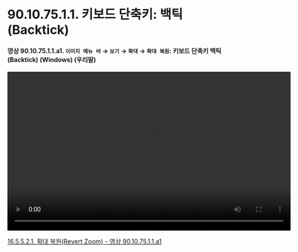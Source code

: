 # 90.10.75.1.1. 키보드 단축키: 백틱(Backtick)

<a id="90-10-75-01-01-a1"></a>

#### 영상 90.10.75.1.1.a1. `이미지 메뉴 바` → `보기` → `확대` → `확대 복원`: 키보드 단축키 백틱(Backtick) (Windows) (우리말)
<video controls="controls" width="640" height="360" src="https://github.com/user-attachments/assets/bccee262-6cb1-44fa-be4e-5ace2a7fd354"></video>

[16.5.5.2.1. 확대 복원(Revert Zoom) - 영상 90.10.75.1.1.a1](./16-05-05-02-01-revert_zoom.md#90-10-75-01-01-a1)